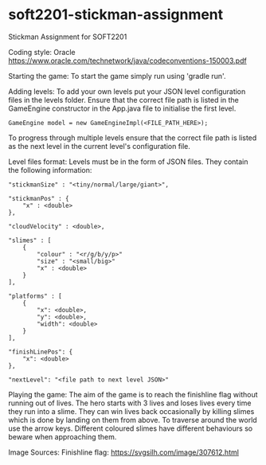# soft2201-stickman-assignment
Stickman Assignment for SOFT2201

Coding style: Oracle
    https://www.oracle.com/technetwork/java/codeconventions-150003.pdf

Starting the game:
    To start the game simply run using 'gradle run'.

Adding levels:
    To add your own levels put your JSON level configuration files in the levels folder.
    Ensure that the correct file path is listed in the GameEngine constructor in the App.java file to initialise the first level.

    GameEngine model = new GameEngineImpl(<FILE_PATH_HERE>);

To progress through multiple levels ensure that the correct file path is listed as the next level in the current level's configuration file.

Level files format:
    Levels must be in the form of JSON files. They contain the following information:

    "stickmanSize" : "<tiny/normal/large/giant>",

    "stickmanPos" : {
        "x" : <double>
    },

    "cloudVelocity" : <double>,

    "slimes" : [
        {
            "colour" : "<r/g/b/y/p>"
            "size" : "<small/big>"
            "x" : <double>
        }
    ],

    "platforms" : [
        {
            "x": <double>,
            "y": <double>,
            "width": <double>
	    }
    ],

    "finishLinePos": {
		"x": <double>
	},

    "nextLevel": "<file path to next level JSON>"

Playing the game:
    The aim of the game is to reach the finishline flag without running out of lives. The hero starts with 3 lives and loses lives every time they run into a slime. They can win lives back occasionally by killing slimes which is done by landing on them from above.
    To traverse around the world use the arrow keys. Different coloured slimes have different behaviours so beware when approaching them.

Image Sources:
    Finishline flag: https://svgsilh.com/image/307612.html
